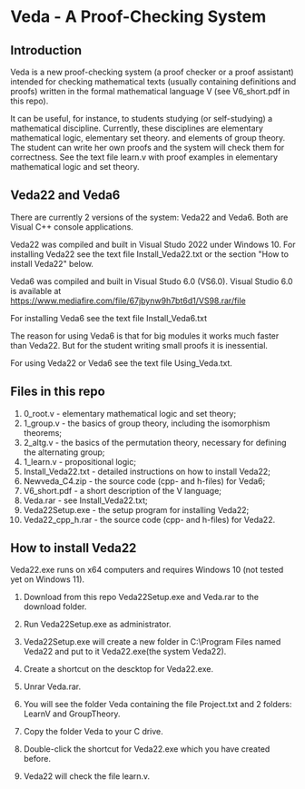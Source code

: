 # Veda - A Proof-Checking System
## Introduction
Veda is a new proof-checking system (a proof checker or a proof assistant) intended for checking mathematical texts (usually containing definitions and proofs)
written in the formal mathematical language V (see V6_short.pdf in this repo). 

It can be useful, for instance, to students studying (or self-studying) a mathematical discipline. 
Currently, these disciplines are elementary mathematical logic, elementary set theory. and elements of group theory.
The student can write her own proofs and the system will check them for correctness. See the text file learn.v with proof examples in elementary mathematical logic
and set theory.
## Veda22 and Veda6 
There are currently 2 versions of the system: Veda22 and Veda6. Both are Visual C++ console applications.

Veda22 was compiled and built in Visual Studo 2022 under Windows 10.
For installing Veda22 see the text file Install_Veda22.txt or the section "How to install Veda22" below.

Veda6 was compiled and built in Visual Studo 6.0 (VS6.0).
Visual Studio 6.0 is available at https://www.mediafire.com/file/67jbynw9h7bt6d1/VS98.rar/file

For installing Veda6 see the text file Install_Veda6.txt 

The reason for using Veda6 is that for big modules it works much faster than Veda22. But for the student writing small proofs it is inessential.

For using Veda22 or Veda6 see the text file Using_Veda.txt.

## Files in this repo

1. 0_root.v - elementary mathematical logic and set theory;
2. 1_group.v - the basics of group theory, including the isomorphism theorems;
3. 2_altg.v - the basics of the permutation theory, necessary for defining the alternating group;
4. 1_learn.v - propositional logic;
5. Install_Veda22.txt - detailed instructions on how to install Veda22;
6. Newveda_C4.zip - the source code (cpp- and h-files) for Veda6;
7. V6_short.pdf - a short description of the V language; 
8. Veda.rar - see Install_Veda22.txt;
9. Veda22Setup.exe - the setup program for installing Veda22;
10. Veda22_cpp_h.rar - the source code (cpp- and h-files) for Veda22.

## How to install Veda22

Veda22.exe runs on x64 computers and requires Windows 10  (not tested yet on Windows 11).

1. Download from this repo Veda22Setup.exe and Veda.rar to the download folder.

2. Run Veda22Setup.exe as administrator.

3. Veda22Setup.exe will create a new folder in C:\Program Files named Veda22 
   and put to it Veda22.exe(the system Veda22).

4. Create a shortcut on the descktop for Veda22.exe.

5. Unrar Veda.rar.

6. You will see the folder Veda containing the file Project.txt and 2 folders:
   LearnV and GroupTheory.

7. Copy the folder Veda to your C drive.

8. Double-click the shortcut for Veda22.exe which you have created before.

9. Veda22 will check the file learn.v.
